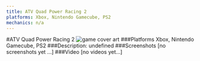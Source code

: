```yaml
---
title: ATV Quad Power Racing 2
platforms: Xbox, Nintendo Gamecube, PS2
mechanics: n/a
---
```

#ATV Quad Power Racing 2
![game cover art](//images.igdb.com/igdb/image/upload/t_cover_big/n0nkblpukhsyxzocnnfq.jpg "Logo Title Text 1")
###Platforms
Xbox, Nintendo Gamecube, PS2
###Description:
undefined
###Screenshots
[no screenshots yet ...]
###Video
[no videos yet...]
